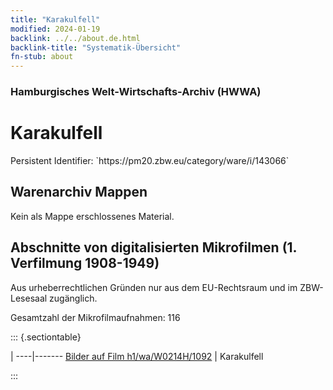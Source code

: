 ```yaml
---
title: "Karakulfell"
modified: 2024-01-19
backlink: ../../about.de.html
backlink-title: "Systematik-Übersicht"
fn-stub: about
---
```


### Hamburgisches Welt-Wirtschafts-Archiv (HWWA)

# Karakulfell

<div class="hint">Persistent Identifier: `https://pm20.zbw.eu/category/ware/i/143066`</div>







## Warenarchiv Mappen





Kein als Mappe erschlossenes Material.



<a id="filmsections" />

## Abschnitte von digitalisierten Mikrofilmen (1. Verfilmung 1908-1949)

<p>Aus urheberrechtlichen Gründen nur aus dem EU-Rechtsraum und im ZBW-Lesesaal zugänglich.</p>


<p>Gesamtzahl der Mikrofilmaufnahmen: 116</p>





::: {.sectiontable}

 | 
----|-------
<a class="btn" href="https://pm20.zbw.eu/film/h1/wa/W0214H/1092" rel="nofollow">Bilder auf Film h1/wa/W0214H/1092</a> | Karakulfell


:::
















